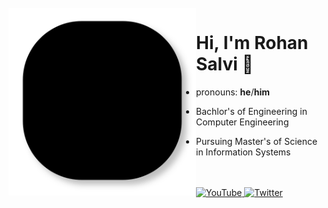 <br />

<img src="lines.svg" align="left" width="300" />

# Hi, I'm Rohan Salvi 👋
- pronouns: **he**/**him**

- Bachlor's of Engineering in Computer Engineering 
- Pursuing Master's of Science in Information Systems

<br />


<br />

<a href="https://www.youtube.com/channel/UCX8dtHT7owIgg3JzTff1OBg/">
    <img src="https://imgur.com/PMRCsrH.png" width="40" height="40" alt="YouTube">
  </a>

<a href="https://twitter.com/C4Nuke">
    <img src="https://imgur.com/6UKZXAM.png" width="40" height="40" alt="Twitter">
</a>
